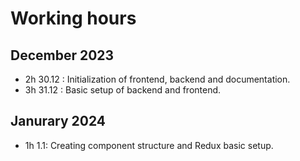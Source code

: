 # Working hours

## December 2023
- 2h 30.12 : Initialization of frontend, backend and documentation.
- 3h 31.12 : Basic setup of backend and frontend.

## Janurary 2024
- 1h 1.1: Creating component structure and Redux basic setup.